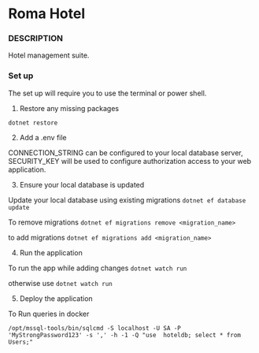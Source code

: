 # Roma Hotel

### DESCRIPTION

Hotel management suite.

### Set up

The set up will require you to  use the  terminal or power shell.

1. Restore any missing packages

`dotnet restore`

2. Add a .env file

CONNECTION_STRING can be configured to your local database server,
SECURITY_KEY will be used to configure authorization access to  your web application.

3. Ensure your local database is updated

Update your local database using existing migrations
`dotnet ef database update`

To remove migrations
`dotnet ef migrations remove <migration_name>`

to add migrations
` dotnet ef migrations add <migration_name> `

4. Run the application

To run the app while adding changes
`dotnet watch run`

otherwise use
`dotnet watch run`

5. Deploy the application




To Run queries in docker

`/opt/mssql-tools/bin/sqlcmd -S localhost -U SA -P 'MyStrongPassword123' -s ',' -h -1 -Q "use  hoteldb; select * from Users;"`

